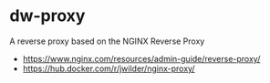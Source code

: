 # dw-proxy
A reverse proxy based on the NGINX Reverse Proxy <br>
- https://www.nginx.com/resources/admin-guide/reverse-proxy/ <br>
- https://hub.docker.com/r/jwilder/nginx-proxy/

